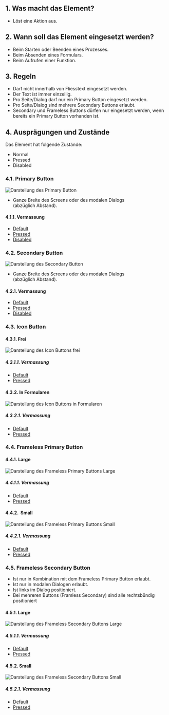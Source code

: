 ## 1. Was macht das Element?
*   Löst eine Aktion aus.

## 2. Wann soll das Element eingesetzt werden?
*   Beim Starten oder Beenden eines Prozesses.
*   Beim Absenden eines Formulars.
*   Beim Aufrufen einer Funktion.

## 3. Regeln
*   Darf nicht innerhalb von Fliesstext eingesetzt werden.
*   Der Text ist immer einzeilig.
*   Pro Seite/Dialog darf nur ein Primary Button eingesetzt werden.
*   Pro Seite/Dialog sind mehrere Secondary Buttons erlaubt.
*   Secondary und Frameless Buttons dürfen nur eingesetzt werden, wenn bereits ein Primary Button vorhanden ist.

## 4. Ausprägungen und Zustände
Das Element hat folgende Zustände:
*   Normal
*   Pressed
*   Disabled

### 4.1. Primary Button
![Darstellung des Primary Button](https://raw.githubusercontent.com/sbb-design-systems/sbb-design-system/master/mobile/elements/button/images/ME10_Primary.png 'class: image')
*   Ganze Breite des Screens oder des modalen Dialogs (abzüglich Abstand).

#### 4.1.1. Vermassung
*   [Default](https://sbb.invisionapp.com/d/main#/console/14051805/313175219/inspect)
*   [Pressed](https://sbb.invisionapp.com/d/main#/console/14051805/313175220/inspect)
*   [Disabled](https://sbb.invisionapp.com/d/main#/console/14051805/313175221/inspect)

### 4.2. Secondary Button
![Darstellung des Secondary Button](https://raw.githubusercontent.com/sbb-design-systems/sbb-design-system/master/mobile/elements/button/images/ME10_Secondary.png 'class: image')

*   Ganze Breite des Screens oder des modalen Dialogs (abzüglich Abstand).

#### 4.2.1. Vermassung
*   [Default](https://sbb.invisionapp.com/d/main#/console/14051805/313175222/inspect)
*   [Pressed](https://sbb.invisionapp.com/d/main#/console/14051805/313175223/inspect)
*   [Disabled](https://sbb.invisionapp.com/d/main#/console/14051805/313175224/inspect)

### 4.3. Icon Button
#### 4.3.1. Frei
![Darstellung des Icon Buttons frei](https://raw.githubusercontent.com/sbb-design-systems/sbb-design-system/master/mobile/elements/button/images/ME10_Icon_Free.png 'class: image')


##### 4.3.1.1. Vermassung
*   [Default](https://sbb.invisionapp.com/d/main#/console/14051805/313175225/inspect)
*   [Pressed](https://sbb.invisionapp.com/d/main#/console/14051805/313175226/inspect)

#### 4.3.2. In Formularen
![Darstellung des Icon Buttons in Formularen](https://raw.githubusercontent.com/sbb-design-systems/sbb-design-system/master/mobile/elements/button/images/ME10_Icon_Form.png 'class: image')


##### 4.3.2.1. Vermassung
*   [Default](https://sbb.invisionapp.com/d/main#/console/14051805/313175227/inspect)
*   [Pressed](https://sbb.invisionapp.com/d/main#/console/14051805/313175228/inspect)

### 4.4. Frameless Primary Button
#### 4.4.1. Large
![Darstellung des Frameless Primary Buttons Large](https://raw.githubusercontent.com/sbb-design-systems/sbb-design-system/master/mobile/elements/button/images/ME10_Frameless_Primary_Large.png 'class: image')


##### 4.4.1.1. Vermassung
*   [Default](https://sbb.invisionapp.com/d/main#/console/14051805/313175229/inspect)
*   [Pressed](https://sbb.invisionapp.com/d/main#/console/14051805/313175230/inspect)

#### 4.4.2.  Small
![Darstellung des Frameless Primary Buttons Small](https://raw.githubusercontent.com/sbb-design-systems/sbb-design-system/master/mobile/elements/button/images/ME10_Frameless_Primary_Small.png 'class: image')


##### 4.4.2.1. Vermassung
*   [Default](https://sbb.invisionapp.com/d/main#/console/14051805/313175231/inspect)
*   [Pressed](https://sbb.invisionapp.com/d/main#/console/14051805/313175232/inspect)

### 4.5. Frameless Secondary Button
*   Ist nur in Kombination mit dem Frameless Primary Button erlaubt.
*   Ist nur in modalen Dialogen erlaubt.
*   Ist links im Dialog positioniert. 
*   Bei mehreren Buttons (Framless Secondary) sind alle rechtsbündig positioniert

#### 4.5.1. Large
![Darstellung des Frameless Secondary Buttons Large](https://raw.githubusercontent.com/sbb-design-systems/sbb-design-system/master/mobile/elements/button/images/ME10_Frameless_Secondary_Large.png 'class: image')


##### 4.5.1.1. Vermassung
*   [Default](https://sbb.invisionapp.com/d/main#/console/14051805/313175233/inspect)
*   [Pressed](https://sbb.invisionapp.com/d/main#/console/14051805/313175234/inspect)

#### 4.5.2. Small
![Darstellung des Frameless Secondary Buttons Small](https://raw.githubusercontent.com/sbb-design-systems/sbb-design-system/master/mobile/elements/button/images/ME10_Frameless_Secondary_Small.png 'class: image')


##### 4.5.2.1. Vermassung
*   [Default](https://sbb.invisionapp.com/d/main#/console/14051805/313175235/inspect)
*   [Pressed](https://sbb.invisionapp.com/d/main#/console/14051805/313175236/inspect)